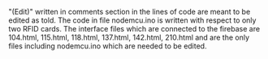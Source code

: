 "(Edit)" written in comments section in the lines of code are meant to be edited as told.
The code in file nodemcu.ino is written with respect to only two RFID cards. 
The interface files which are connected to the firebase are 104.html, 115.html, 118.html, 137.html, 142.html, 210.html and are
the only files including nodemcu.ino which are needed to be edited.
